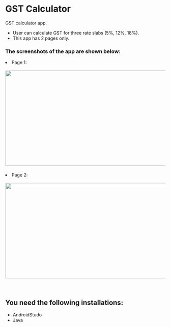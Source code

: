 # GST Calculator
GST calculator app.
<ul>
  <li>User can calculate GST for three rate slabs (5%, 12%, 18%).
  <li>This app has 2 pages only.
</ul>

<h3>The screenshots of the app are shown below: </h3>
<li>Page 1: 
<br><br>
<img src="" width="1200" height="300"><br><br>
<li>Page 2:
 <br><br>
<img src="" width="1200" height="300"><br><br><br>

## You need the following installations:
- AndroidStudo
- Java
